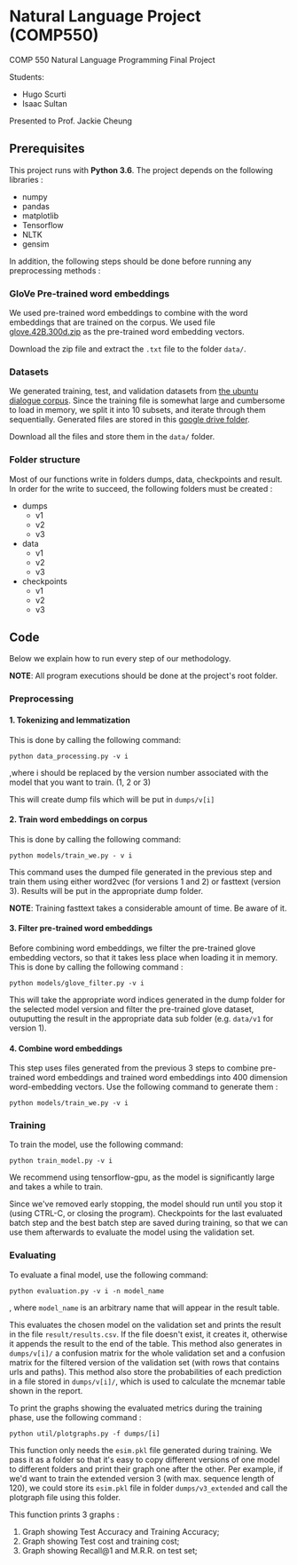 # Natural Language Project (COMP550) #

COMP 550 Natural Language Programming Final Project

Students: 

- Hugo Scurti
- Isaac Sultan

Presented to Prof. Jackie Cheung

## Prerequisites ##

This project runs with __Python 3.6__. The project depends on the following libraries : 

- numpy
- pandas
- matplotlib
- Tensorflow
- NLTK
- gensim

In addition, the following steps should be done before running any preprocessing methods : 

### GloVe Pre-trained word embeddings ###

We used pre-trained word embeddings to combine with the word embeddings that are trained on the corpus. We used file [glove.42B.300d.zip](http://nlp.stanford.edu/data/glove.42B.300d.zip) as the pre-trained word embedding vectors. 

Download the zip file and extract the `.txt` file to the folder `data/`.

### Datasets ###

We generated training, test, and validation datasets from [the ubuntu dialogue corpus](https://github.com/rkadlec/ubuntu-ranking-dataset-creator). Since the training file is somewhat large and cumbersome to load in memory, we split it into 10 subsets, and iterate through them sequentially. Generated files are stored in this [google drive folder](https://drive.google.com/drive/folders/1yIBjXgTuKPPw7SS_TVFHUpeNeZQ14-PU?usp=sharing). 

Download all the files and store them in the `data/` folder.

### Folder structure ###

Most of our functions write in folders dumps, data, checkpoints and result. In order for the write to succeed, the following folders must be created : 

- dumps
    - v1
    - v2
    - v3
- data
    - v1
    - v2
    - v3
- checkpoints
    - v1
    - v2
    - v3

## Code ##

Below we explain how to run every step of our methodology.

**NOTE**: All program executions should be done at the project's root folder.

### Preprocessing ###

#### 1. Tokenizing and lemmatization

This is done by calling the following command:
```
python data_processing.py -v i
``` 
,where i should be replaced by the version number associated with the model that you want to train. (1, 2 or 3)

This will create dump fils which will be put in `dumps/v[i]`


#### 2. Train word embeddings on corpus

This is done by calling the following command:

```
python models/train_we.py - v i
```

This command uses the dumped file generated in the previous step and train them using either word2vec (for versions 1 and 2) or fasttext (version 3). Results will be put in the appropriate dump folder.

**NOTE**: Training fasttext takes a considerable amount of time. Be aware of it.

#### 3. Filter pre-trained word embeddings

Before combining word embeddings, we filter the pre-trained glove embedding vectors, so that it takes less place when loading it in memory. This is done by calling the following command : 

```
python models/glove_filter.py -v i
```

This will take the appropriate word indices generated in the dump folder for the selected model version and filter the pre-trained glove dataset, outuputting the result in the appropriate data sub folder (e.g. `data/v1` for version 1).


#### 4. Combine word embeddings

This step uses files generated from the previous 3 steps to combine pre-trained word embeddings and trained word embeddings into 400 dimension word-embedding vectors. Use the following command to generate them : 
```
python models/train_we.py -v i
```


### Training ###

To train the model, use the following command: 
```
python train_model.py -v i
```

We recommend using tensorflow-gpu, as the model is significantly large and takes a while to train.

Since we've removed early stopping, the model should run until you stop it (using CTRL-C, or closing the program). Checkpoints for the last evaluated batch step and the best batch step are saved during training, so that we can use them afterwards to evaluate the model using the validation set.


### Evaluating ###

To evaluate a final model, use the following command:
```
python evaluation.py -v i -n model_name
```
, where `model_name` is an arbitrary name that will appear in the result table.

This evaluates the chosen model on the validation set and prints the result in the file `result/results.csv`. If the file doesn't exist, it creates it, otherwise it appends the result to the end of the table.
This method also generates in `dumps/v[i]/` a confusion matrix for the whole validation set and a confusion matrix for the filtered version of the validation set (with rows that contains urls and paths). 
This method also store the probabilities of each prediction in a file stored in `dumps/v[i]/`, which is used to calculate the mcnemar table shown in the report.

To print the graphs showing the evaluated metrics during the training phase, use the following command : 
```
python util/plotgraphs.py -f dumps/[i]
```

This function only needs the `esim.pkl` file generated during training.
We pass it as a folder so that it's easy to copy different versions of one model to different folders and print their graph one after the other. Per example, if we'd want to train the extended version 3 (with max. sequence length of 120), we could store its `esim.pkl` file in folder `dumps/v3_extended` and call the plotgraph file using this folder.

This function prints 3 graphs : 

1. Graph showing Test Accuracy and Training Accuracy;
2. Graph showing Test cost and training cost;
3. Graph showing Recall@1 and M.R.R. on test set;
